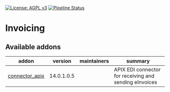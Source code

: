 [![License: AGPL v3](https://img.shields.io/badge/License-AGPL%20v3-blue.svg)](https://www.gnu.org/licenses/agpl-3.0)
[![Pipeline Status](https://gitlab.com/tawasta/odoo/connector-apix/badges/14.0-dev/pipeline.svg)](https://gitlab.com/tawasta/odoo/connector-apix/-/pipelines/)

Invoicing
=========

[//]: # (addons)

Available addons
----------------
addon | version | maintainers | summary
--- | --- | --- | ---
[connector_apix](connector_apix/) | 14.0.1.0.5 |  | APIX EDI connector for receiving and sending eInvoices

[//]: # (end addons)
